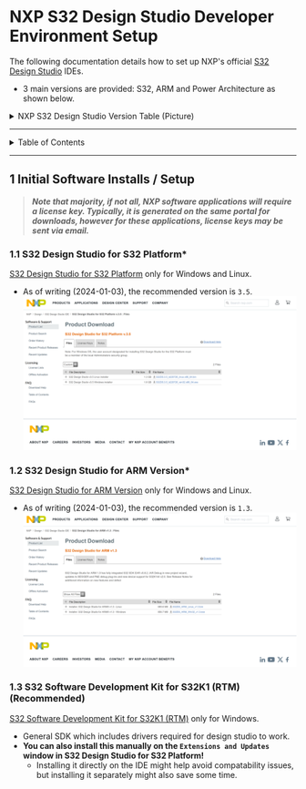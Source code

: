 # NXP S32 Design Studio Developer Environment Setup

The following documentation details how to set up NXP's
official [S32 Design Studio](https://www.nxp.com/design/design-center/software/development-software/s32-design-studio-ide:S32-DESIGN-STUDIO-IDE)
IDEs.

- 3 main versions are provided: S32, ARM and Power Architecture as shown below.

<details markdown="1">
  <summary>NXP S32 Design Studio Version Table (Picture)</summary>

![MATLAB NXP S32DesignStudio Versions.png](pictures%2Fnxp%2FMATLAB%20NXP%20S32DesignStudio%20Versions.png)

</details>

---

<details markdown="1">
  <summary>Table of Contents</summary>

- [1 Initial Software Installs / Setup](#1-initial-software-installs--setup)
    - [1.1 S32 Design Studio for S32 Platform*](#11-s32-design-studio-for-s32-platform)
    - [1.2 S32 Design Studio for ARM Version*](#12-s32-design-studio-for-arm-version)
    - [1.3 S32 Software Development Kit for S32K1 (RTM) (Recommended)](#13-s32-software-development-kit-for-s32k1-rtm-recommended)

</details>

---

## 1 Initial Software Installs / Setup

> **_Note that majority, if not all, NXP software applications will require a
license key. Typically, it is generated on the same portal for downloads,
however for these applications, license keys may be sent via email._**

### 1.1 S32 Design Studio for S32 Platform*

[S32 Design Studio for S32 Platform](https://www.nxp.com/design/design-center/software/development-software/s32-design-studio-ide/s32-design-studio-for-s32-platform:S32DS-S32PLATFORM)
only for Windows and Linux.

- As of writing (2024-01-03), the recommended version is `3.5`.
  ![MATLAB NXP S32DesignStudio S32 Page.png](pictures%2Fnxp%2FMATLAB%20NXP%20S32DesignStudio%20S32%20Page.png)

### 1.2 S32 Design Studio for ARM Version*

[S32 Design Studio for ARM Version](https://www.nxp.com/design/design-center/software/development-software/s32-design-studio-ide/s32-design-studio-for-arm:S32DS-ARM)
only for Windows and Linux.

- As of writing (2024-01-03), the recommended version is `1.3`.
  ![MATLAB NXP S32DesignStudio ARM Page.png](pictures%2Fnxp%2FMATLAB%20NXP%20S32DesignStudio%20ARM%20Page.png)

### 1.3 S32 Software Development Kit for S32K1 (RTM) (Recommended)

[S32 Software Development Kit for S32K1 (RTM)](https://www.nxp.com/design/design-center/software/development-software/s32-sdk/s32-software-development-kit-for-s32k1:S32SDK-ARMK1)
only for Windows.

- General SDK which includes drivers required for design studio to work.
- **You can also install this manually on the `Extensions and Updates` window in
  S32 Design Studio for S32 Platform!**
    - Installing it directly on the IDE might help avoid compatability issues,
      but installing it separately might also save some time.
